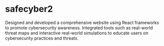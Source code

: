 # safecyber2
Designed and developed a comprehensive website using React frameworks to promote cybersecurity awareness. Integrated tools such as real-world threat maps and interactive real-world simulations to educate users on cybersecurity practices and threats.
